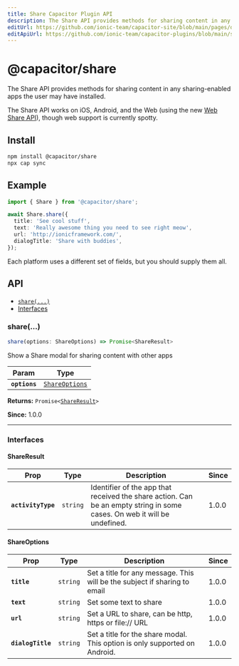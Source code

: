 ```yaml
---
title: Share Capacitor Plugin API
description: The Share API provides methods for sharing content in any sharing-enabled apps the user may have installed.
editUrl: https://github.com/ionic-team/capacitor-site/blob/main/pages/docs/v3/apis/share.md
editApiUrl: https://github.com/ionic-team/capacitor-plugins/blob/main/share/src/definitions.ts
---
```


# @capacitor/share

The Share API provides methods for sharing content in any sharing-enabled apps the user may have installed.

The Share API works on iOS, Android, and the Web (using the new [Web Share
API](https://web.dev/web-share/)), though web support is currently spotty.

## Install

```bash
npm install @capacitor/share
npx cap sync
```

## Example

```typescript
import { Share } from '@capacitor/share';

await Share.share({
  title: 'See cool stuff',
  text: 'Really awesome thing you need to see right meow',
  url: 'http://ionicframework.com/',
  dialogTitle: 'Share with buddies',
});
```

Each platform uses a different set of fields, but you should supply them all.

## API

<docgen-index>

* [`share(...)`](#share)
* [Interfaces](#interfaces)

</docgen-index>

<docgen-api>
<!--Update the source file JSDoc comments and rerun docgen to update the docs below-->

### share(...)

```typescript
share(options: ShareOptions) => Promise<ShareResult>
```

Show a Share modal for sharing content with other apps

| Param         | Type                                                  |
| ------------- | ----------------------------------------------------- |
| **`options`** | <code><a href="#shareoptions">ShareOptions</a></code> |

**Returns:** <code>Promise&lt;<a href="#shareresult">ShareResult</a>&gt;</code>

**Since:** 1.0.0

--------------------


### Interfaces


#### ShareResult

| Prop               | Type                | Description                                                                                                              | Since |
| ------------------ | ------------------- | ------------------------------------------------------------------------------------------------------------------------ | ----- |
| **`activityType`** | <code>string</code> | Identifier of the app that received the share action. Can be an empty string in some cases. On web it will be undefined. | 1.0.0 |


#### ShareOptions

| Prop              | Type                | Description                                                                | Since |
| ----------------- | ------------------- | -------------------------------------------------------------------------- | ----- |
| **`title`**       | <code>string</code> | Set a title for any message. This will be the subject if sharing to email  | 1.0.0 |
| **`text`**        | <code>string</code> | Set some text to share                                                     | 1.0.0 |
| **`url`**         | <code>string</code> | Set a URL to share, can be http, https or file:// URL                      | 1.0.0 |
| **`dialogTitle`** | <code>string</code> | Set a title for the share modal. This option is only supported on Android. | 1.0.0 |

</docgen-api>